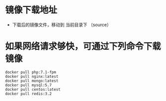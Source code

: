 # 镜像下载地址 

* 下载后的镜像文件，移动到 当前目录下 （source）

# 如果网络请求够快，可通过下列命令下载镜像
```
docker pull php:7.1-fpm
docker pull nginx:latest
docker pull mongo:latest
docker pull mysql:5.7
docker pull centos:latest
docker pull redis:3.2
```